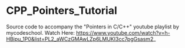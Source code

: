 # CPP_Pointers_Tutorial
Source code to accompany the "Pointers in C/C++" youtube playlist by mycodeschool.
Watch Here: https://www.youtube.com/watch?v=h-HBipu_1P0&list=PL2_aWCzGMAwLZp6LMUKI3cc7pgGsasm2_
